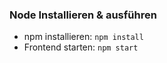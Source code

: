 ### Node Installieren & ausführen

- npm installieren: `npm install` 
- Frontend starten: `npm start`